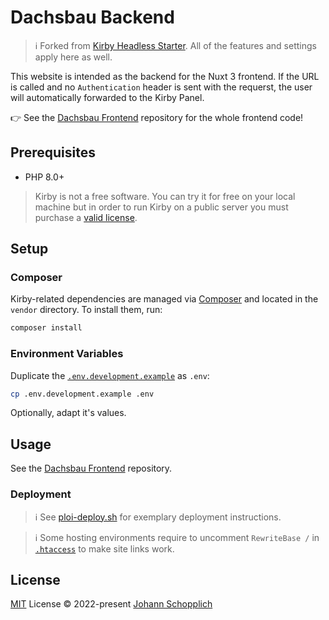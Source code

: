 # Dachsbau Backend

> ℹ️ Forked from [Kirby Headless Starter](https://github.com/johannschopplich/kirby-headless-starter). All of the features and settings apply here as well.

This website is intended as the backend for the Nuxt 3 frontend. If the URL is called and no `Authentication` header is sent with the requerst, the user will automatically forwarded to the Kirby Panel.

👉 See the [Dachsbau Frontend](https://github.com/johannschopplich/dachsbau-frontend) repository for the whole frontend code!

## Prerequisites

- PHP 8.0+

> Kirby is not a free software. You can try it for free on your local machine but in order to run Kirby on a public server you must purchase a [valid license](https://getkirby.com/buy).

## Setup

### Composer

Kirby-related dependencies are managed via [Composer](https://getcomposer.org) and located in the `vendor` directory. To install them, run:

```bash
composer install
```

### Environment Variables

Duplicate the [`.env.development.example`](.env.development.example) as `.env`:

```bash
cp .env.development.example .env
```

Optionally, adapt it's values.

## Usage

See the [Dachsbau Frontend](https://github.com/johannschopplich/dachsbau-frontend) repository.

### Deployment

> ℹ️ See [ploi-deploy.sh](./scripts/ploi-deploy.sh) for exemplary deployment instructions.

> ℹ️ Some hosting environments require to uncomment `RewriteBase /` in [`.htaccess`](public/.htaccess) to make site links work.

## License

[MIT](./LICENSE) License © 2022-present [Johann Schopplich](https://github.com/johannschopplich)
